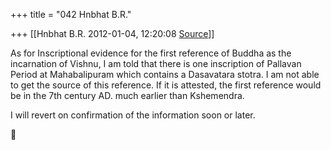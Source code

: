 +++
title = "042 Hnbhat B.R."

+++
[[Hnbhat B.R.	2012-01-04, 12:20:08 [Source](https://groups.google.com/g/samskrita/c/LK1DSKjM9Zs)]]



As for Inscriptional evidence for the first reference of Buddha as the incarnation of Vishnu, I am told that there is one inscription of Pallavan Period at Mahabalipuram which contains a Dasavatara stotra. I am not able to get the source of this reference. If it is attested, the first reference would be in the 7th century AD. much earlier than Kshemendra.

  

I will revert on confirmation of the information soon or later.




